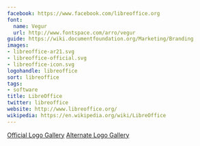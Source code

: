 ```yaml
---
facebook: https://www.facebook.com/libreoffice.org
font:
  name: Vegur
  url: http://www.fontspace.com/arro/vegur
guide: https://wiki.documentfoundation.org/Marketing/Branding
images:
- libreoffice-ar21.svg
- libreoffice-official.svg
- libreoffice-icon.svg
logohandle: libreoffice
sort: libreoffice
tags:
- software
title: LibreOffice
twitter: libreoffice
website: http://www.libreoffice.org/
wikipedia: https://en.wikipedia.org/wiki/LibreOffice
---
```


[Official Logo Gallery](https://wiki.documentfoundation.org/Gallery_Logos)
[Alternate Logo Gallery](https://demo.identihub.co/libreoffice#/)
